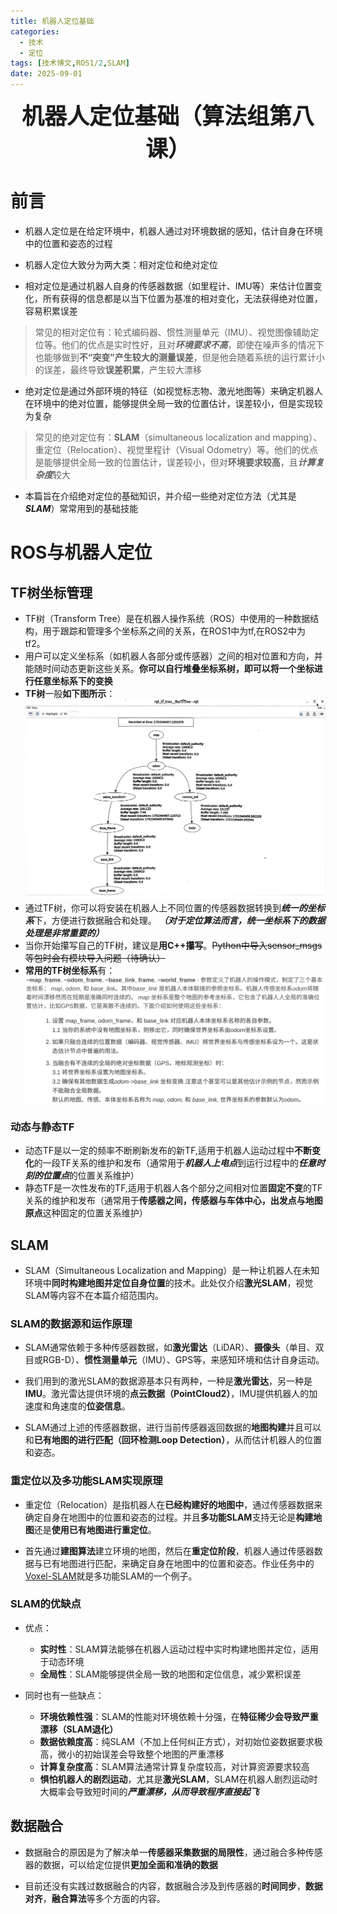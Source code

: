 ```yaml
---
title: 机器人定位基础
categories: 
  - 技术
  - 定位
tags: [技术博文,ROS1/2,SLAM]
date: 2025-09-01
---
```

<div align="center" style="font-size: 36px; font-weight: 800;">
  机器人定位基础（算法组第八课）
</div>

# 前言
- 机器人定位是在给定环境中，机器人通过对环境数据的感知，估计自身在环境中的位置和姿态的过程

- 机器人定位大致分为两大类：相对定位和绝对定位

- 相对定位是通过机器人自身的传感器数据（如里程计、IMU等）来估计位置变化，所有获得的信息都是以当下位置为基准的相对变化，无法获得绝对位置，容易积累误差

> 常见的相对定位有：轮式编码器、惯性测量单元（IMU）、视觉图像辅助定位等。他们的优点是实时性好，且对***环境要求不高***，即使在噪声多的情况下也能够做到**不“突变”产生较大的测量误差**，但是他会随着系统的运行累计小的误差，最终导致**误差积累**，产生较大漂移

- 绝对定位是通过外部环境的特征（如视觉标志物、激光地图等）来确定机器人在环境中的绝对位置，能够提供全局一致的位置估计，误差较小，但是实现较为复杂

> 常见的绝对定位有：**SLAM**（simultaneous localization and mapping）、重定位（Relocation）、视觉里程计（Visual Odometry）等。他们的优点是能够提供全局一致的位置估计，误差较小，但对**环境要求较高**，且***计算复杂度***较大

- 本篇旨在介绍绝对定位的基础知识，并介绍一些绝对定位方法（尤其是***SLAM***）常常用到的基础技能

# ROS与机器人定位

## TF树坐标管理
- TF树（Transform Tree）是在机器人操作系统（ROS）中使用的一种数据结构，用于跟踪和管理多个坐标系之间的关系，在ROS1中为tf,在ROS2中为tf2。
- 用户可以定义坐标系（如机器人各部分或传感器）之间的相对位置和方向，并能随时间动态更新这些关系。**你可以自行堆叠坐标系树，即可以将一个坐标进行任意坐标系下的变换**
- **TF树**一般**如下图所示**：
![](../blog-img/TFimage/49B05AF3F6D0ACEFDCF6BEA738F37918.jpg)
- 通过TF树，你可以将安装在机器人上不同位置的传感器数据转换到***统一的坐标系***下，方便进行数据融合和处理。 ***（对于定位算法而言，统一坐标系下的数据处理是非常重要的）***
- 当你开始攥写自己的TF树，建议是**用C++攥写**。~~Python中导入sensor_msgs等包时会有模块导入问题（待确认）~~
- **常用的TF树坐标系**有：
![](../blog-img/TFimage/image.png)

### 动态与静态TF
- 动态TF是以一定的频率不断刷新发布的新TF,适用于机器人运动过程中**不断变化**的一段TF关系的维护和发布（通常用于***机器人上电点***到运行过程中的***任意时刻的位置点***的位置关系维护）
- 静态TF是一次性发布的TF,适用于机器人各个部分之间相对位置**固定不变**的TF关系的维护和发布（通常用于**传感器之间，传感器与车体中心，出发点与地图原点**这种固定的位置关系维护）

## SLAM
- SLAM（Simultaneous Localization and Mapping）是一种让机器人在未知环境中**同时构建地图并定位自身位置**的技术。此处仅介绍**激光SLAM**，视觉SLAM等内容不在本篇介绍范围内。

### SLAM的数据源和运作原理
- SLAM通常依赖于多种传感器数据，如**激光雷达**（LiDAR）、**摄像头**（单目、双目或RGB-D）、**惯性测量单元**（IMU）、GPS等，来感知环境和估计自身运动。

- 我们用到的激光SLAM的数据源基本只有两种，一种是**激光雷达**，另一种是**IMU**。激光雷达提供环境的**点云数据（PointCloud2）**，IMU提供机器人的加速度和角速度的**位姿信息**。

- SLAM通过上述的传感器数据，进行当前传感器返回数据的**地图构建**并且可以和**已有地图的进行匹配（回环检测Loop Detection）**，从而估计机器人的位置和姿态。

### 重定位以及多功能SLAM实现原理
- 重定位（Relocation）是指机器人在**已经构建好的地图中**，通过传感器数据来确定自身在地图中的位置和姿态的过程。并且**多功能SLAM**支持无论是**构建地图**还是**使用已有地图进行重定位**。

- 首先通过**建图算法**建立环境的地图，然后在**重定位阶段**，机器人通过传感器数据与已有地图进行匹配，来确定自身在地图中的位置和姿态。作业任务中的[Voxel-SLAM](https://github.com/hku-mars/Voxel-SLAM)就是多功能SLAM的一个例子。

### SLAM的优缺点
- 优点：
  - **实时性**：SLAM算法能够在机器人运动过程中实时构建地图并定位，适用于动态环境
  - **全局性**：SLAM能够提供全局一致的地图和定位信息，减少累积误差

- 同时也有一些缺点：
  - **环境依赖性强**：SLAM的性能对环境依赖十分强，在**特征稀少会导致严重漂移（SLAM退化）**
  - **数据依赖度高**：纯SLAM（不加上任何纠正方式），对初始位姿数据要求极高，微小的初始误差会导致整个地图的严重漂移
  - **计算复杂度高**：SLAM算法通常计算复杂度较高，对计算资源要求较高
  - **惧怕机器人的剧烈运动**，尤其是**激光SLAM**，SLAM在机器人剧烈运动时大概率会导致短时间的***严重漂移，从而导致程序直接起飞***

## 数据融合
- 数据融合的原因是为了解决单一**传感器采集数据的局限性**，通过融合多种传感器的数据，可以给定位提供**更加全面和准确的数据**

- 目前还没有实践过数据融合的内容，数据融合涉及到传感器的**时间同步**，**数据对齐**，**融合算法**等多个方面的内容。
